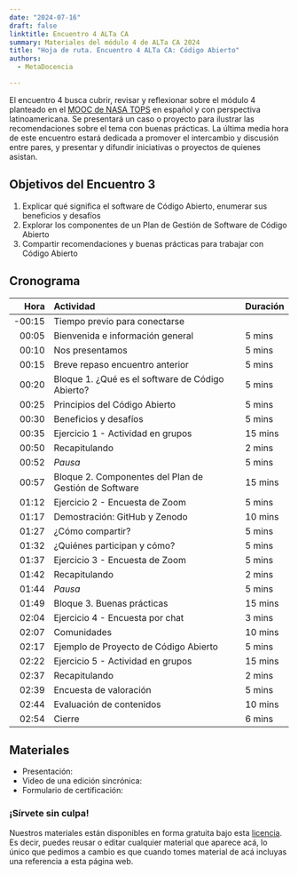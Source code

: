 ```yaml
---
date: "2024-07-16"
draft: false
linktitle: Encuentro 4 ALTa CA
summary: Materiales del módulo 4 de ALTa CA 2024 
title: "Hoja de ruta. Encuentro 4 ALTa CA: Código Abierto"
authors:
  - MetaDocencia

---
```


El encuentro 4 busca cubrir, revisar y reflexionar sobre el módulo 4 planteado en el [MOOC de NASA TOPS](https://github.com/nasa/Transform-to-Open-Science/tree/open-science-101) en español y con perspectiva latinoamericana. Se presentará un caso o proyecto para ilustrar las recomendaciones sobre el tema con buenas prácticas. La última media hora de este encuentro estará dedicada a promover el intercambio y discusión entre pares, y presentar y difundir iniciativas o proyectos de quienes asistan.

## Objetivos del Encuentro 3
1. Explicar qué significa el software de Código Abierto, enumerar sus beneficios y desafíos
2. Explorar los componentes de un Plan de Gestión de Software de Código Abierto
3. Compartir recomendaciones y buenas prácticas para trabajar con Código Abierto

 

## Cronograma
|  Hora | Actividad | Duración |
| ---:  | :----------- | :----------- |
|-00:15 | Tiempo previo para conectarse | 
|00:05 | Bienvenida e información general | 5 mins |
|00:10 | Nos presentamos | 5 mins |
|00:15 | Breve repaso encuentro anterior | 5 mins |
|00:20 | Bloque 1. ¿Qué es el software de Código Abierto? | 5 mins |
|00:25 | Principios del Código Abierto | 5 mins |
|00:30 | Beneficios y desafíos  | 5 mins |
|00:35 | Ejercicio 1 - Actividad en grupos | 15 mins |
|00:50 | Recapitulando | 2 mins |
|00:52 | *Pausa* | 5 mins |
|00:57 | Bloque 2. Componentes del Plan de Gestión de Software | 15 mins |
|01:12 | Ejercicio 2 - Encuesta de Zoom | 5 mins |
|01:17 | Demostración: GitHub y Zenodo | 10 mins |
|01:27 | ¿Cómo compartir? | 5 mins |
|01:32 | ¿Quiénes participan y cómo? | 5 mins |
|01:37 | Ejercicio 3 - Encuesta de Zoom | 5 mins |
|01:42 | Recapitulando | 2 mins |
|01:44 | *Pausa* | 5 mins |
|01:49 | Bloque 3. Buenas prácticas | 15 mins |
|02:04 | Ejercicio 4 - Encuesta por chat | 3 mins |
|02:07 | Comunidades | 10 mins |
|02:17 | Ejemplo de Proyecto de Código Abierto | 5 mins |
|02:22 | Ejercicio 5 - Actividad en grupos | 15 mins |
|02:37 | Recapitulando | 2 mins |
|02:39 | Encuesta de valoración | 5 mins |
|02:44 | Evaluación de contenidos | 10 mins |
|02:54 | Cierre | 6 mins |

## Materiales

- Presentación:
- Video de una edición sincrónica:
- Formulario de certificación:
  
### ¡Sírvete sin culpa!
Nuestros materiales están disponibles en forma gratuita bajo esta [licencia](https://creativecommons.org/licenses/by/4.0/deed.es). Es decir, puedes reusar o editar cualquier material que aparece acá, lo único que pedimos a cambio es que cuando tomes material de acá incluyas una referencia a esta página web.
